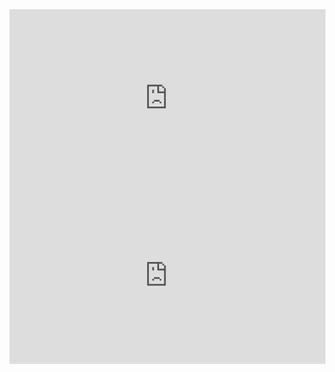 
<iframe width="560" height="315" src="https://www.youtube.com/embed/lU6pR0AIhW4?si=A4jMwlOGjskqt16M" title="YouTube video player" frameborder="0" allow="accelerometer; autoplay; clipboard-write; encrypted-media; gyroscope; picture-in-picture; web-share" referrerpolicy="strict-origin-when-cross-origin" allowfullscreen></iframe>


<iframe width="560" height="315" src="https://www.youtube.com/embed/ZNvm6ujxOUA?si=uZCdOrvNcCTzCWZv" title="YouTube video player" frameborder="0" allow="accelerometer; autoplay; clipboard-write; encrypted-media; gyroscope; picture-in-picture; web-share" referrerpolicy="strict-origin-when-cross-origin" allowfullscreen></iframe>

